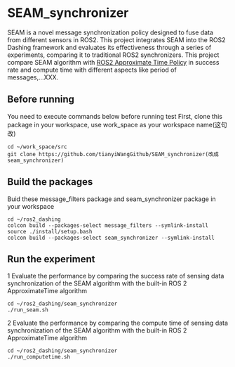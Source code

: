 # SEAM_synchronizer
SEAM is a novel message synchronization policy designed to fuse data from different sensors in ROS2. This project integrates SEAM into the ROS2 Dashing framework and evaluates its effectiveness through a series of experiments, comparing it to traditional ROS2 synchronizers. This project compare SEAM algorithm with [ROS2 Approximate Time Policy](https://github.com/ros2/message_filters/blob/master/include/message_filters/sync_policies/approximate_time.h) in success rate and compute time with different aspects like period of messages,...XXX.

## Before running
You need to execute commands below before running test
First, clone this package in your workspace, use work_space as your workspace name(这句改)
```
cd ~/work_space/src
git clone https://github.com/tianyiWangGithub/SEAM_synchronizer(改成seam_synchronizer)
```

## Build the packages
Buid these message_filters package and seam_synchronizer package in your workspace
```
cd ~/ros2_dashing
colcon build --packages-select message_filters --symlink-install
source ./install/setup.bash
colcon build --packages-select seam_synchronizer --symlink-install
```

## Run the experiment
1 Evaluate the performance by comparing the success rate of sensing data synchronization of the SEAM algorithm with the built-in ROS 2 ApproximateTime algorithm
```
cd ~/ros2_dashing/seam_synchronizer
./run_seam.sh
```
2 Evaluate the performance by comparing the compute time of sensing data synchronization of the SEAM algorithm with the built-in ROS 2 ApproximateTime algorithm
```
cd ~/ros2_dashing/seam_synchronizer
./run_computetime.sh
```
